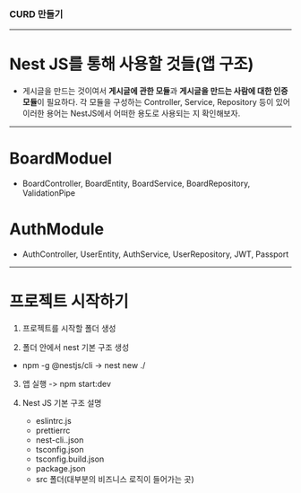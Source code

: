 ### CURD 만들기

---

# Nest JS를 통해 사용할 것들(앱 구조)

- 게시글을 만드는 것이여서 **게시글에 관한 모듈**과 **게시글을 만드는 사람에 대한 인증 모듈**이 필요하다. 각 모듈을 구성하는 Controller, Service, Repository 등이 있어 이러한 용어는 NestJS에서 어떠한 용도로 사용되는 지 확인해보자.

---

# BoardModuel

- BoardController, BoardEntity, BoardService, BoardRepository, ValidationPipe

# AuthModule

- AuthController, UserEntity, AuthService, UserRepository, JWT, Passport

---

# 프로젝트 시작하기

1. 프로젝트를 시작할 폴더 생성

2. 폴더 안에서 nest 기본 구조 생성

- npm -g @nestjs/cli -> nest new ./

3. 앱 실행 -> npm start:dev

4. Nest JS 기본 구조 설명
   - eslintrc.js
   - prettierrc
   - nest-cli..json
   - tsconfig.json
   - tsconfig.build.json
   - package.json
   - src 폴더(대부분의 비즈니스 로직이 들어가는 곳)
